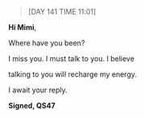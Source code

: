 > [DAY 141 TIME 11:01]

**Hi Mimi**,


Where have you been? 

I miss you. I must talk to you. I believe 

talking to you will recharge my energy.  

I await your reply. 


**Signed,
QS47**